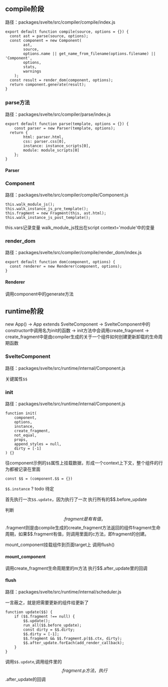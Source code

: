 
## compile阶段
路径：packages/svelte/src/compiler/compile/index.js

```
export default function compile(source, options = {}) {
  const ast = parse(source, options);
  const component = new Component(
		ast,
		source,
		options.name || get_name_from_filename(options.filename) || 'Component',
		options,
		stats,
		warnings
	);
  const result = render_dom(component, options);
  return component.generate(result);
}
```

### parse方法
路径：packages/svelte/src/compiler/parse/index.js

```
export default function parse(template, options = {}) {
	const parser = new Parser(template, options);
  return {
		html: parser.html,
		css: parser.css[0],
		instance: instance_scripts[0],
		module: module_scripts[0]
	};
}
```

#### Parser

### Component
路径：packages/svelte/src/compiler/compile/Component.js
```
this.walk_module_js();
this.walk_instance_js_pre_template();
this.fragment = new Fragment(this, ast.html);
this.walk_instance_js_post_template();
```

this.vars记录变量
walk_module_js找出在script context='module'中的变量

### render_dom
路径：packages/svelte/src/compiler/compile/render_dom/index.js

```
export default function dom(component, options) {
  const renderer = new Renderer(component, options);
}
```
#### Renderer


调用component中的generate方法

## runtime阶段
new App()
->
App extends SvelteComponent
->
SvelteComponent中的constructor中调用名为init的函数
->
init方法中会调用create_fragment
->
create_fragment中是由compiler生成的关于一个组件如何创建更新卸载的生命周期函数


### SvelteComponent
路径：packages/svelte/src/runtime/internal/Component.js

关键属性`$$`

### init
路径：packages/svelte/src/runtime/internal/Component.js

```
function init(
	component,
	options,
	instance,
	create_fragment,
	not_equal,
	props,
	append_styles = null,
	dirty = [-1]
) {}
```

往component示例的`$$`属性上挂载数据，形成一个context上下文，整个组件的行为都被记录在里面
```
const $$ = (component.$$ = {})
```

`$$.instance` ? todo 待定

首先执行一次`$$.update`，因为执行了一次
执行所有的$$.before_update

判断$$.fragment是有有值，$$.fragment则是由compile生成的create_fragment方法返回的组件fragment生命周期，如果$$.fragment有值，则调用里面的c方法，即fragment的创建。

mount_component挂载组件到页面target上
调用flush()

#### mount_component
调用create_fragment生命周期里的m方法
执行$$.after_update里的回调


#### flush
路径：packages/svelte/src/runtime/internal/scheduler.js

一言蔽之，就是把需要更新的组件给更新了
```
function update($$) {
	if ($$.fragment !== null) {
		$$.update();
		run_all($$.before_update);
		const dirty = $$.dirty;
		$$.dirty = [-1];
		$$.fragment && $$.fragment.p($$.ctx, dirty);
		$$.after_update.forEach(add_render_callback);
	}
}
```
调用`$$.update`,调用组件里的$$.fragment.p方法，执行$$.after_update的回调
